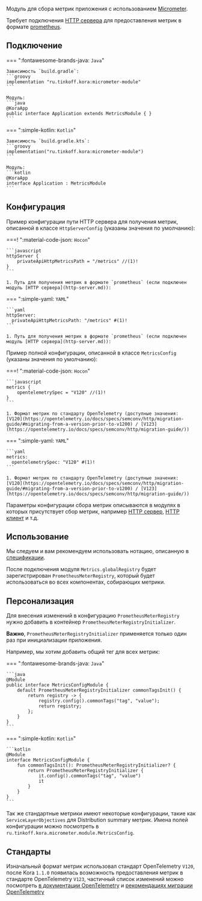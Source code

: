 Модуль для сбора метрик приложения с использованием [Micrometer](https://micrometer.io/docs/concepts#_purpose).

Требует подключения [HTTP сервера](http-server.md) для предоставления метрик в формате [prometheus](https://prometheus.io/docs/concepts/data_model/).

## Подключение

=== ":fontawesome-brands-java: `Java`"

    Зависимость `build.gradle`:
    ```groovy
    implementation "ru.tinkoff.kora:micrometer-module"
    ```

    Модуль:
    ```java
    @KoraApp
    public interface Application extends MetricsModule { }
    ```

=== ":simple-kotlin: `Kotlin`"

    Зависимость `build.gradle.kts`:
    ```groovy
    implementation("ru.tinkoff.kora:micrometer-module")
    ```

    Модуль:
    ```kotlin
    @KoraApp
    interface Application : MetricsModule
    ```

## Конфигурация

Пример конфигурации пути HTTP сервера для получения метрик, описанной в классе `HttpServerConfig` (указаны значения по умолчанию):

===! ":material-code-json: `Hocon`"

    ```javascript
    httpServer {
        privateApiHttpMetricsPath = "/metrics" //(1)!
    }
    ```

    1. Путь для получения метрик в формате `prometheus` (если подключен модуль [HTTP сервера](http-server.md)):

=== ":simple-yaml: `YAML`"

    ```yaml
    httpServer:
      privateApiHttpMetricsPath: "/metrics" #(1)!
    ```

    1. Путь для получения метрик в формате `prometheus` (если подключен модуль [HTTP сервера](http-server.md)):

Пример полной конфигурации, описанной в классе `MetricsConfig` (указаны значения по умолчанию):

===! ":material-code-json: `Hocon`"

    ```javascript
    metrics {
        opentelemetrySpec = "V120" //(1)!
    }
    ```

    1. Формат метрик по стандарту OpenTelemetry (доступные значения: [V120](https://opentelemetry.io/docs/specs/semconv/http/migration-guide/#migrating-from-a-version-prior-to-v1200) / [V123](https://opentelemetry.io/docs/specs/semconv/http/migration-guide/))

=== ":simple-yaml: `YAML`"

    ```yaml
    metrics:
      opentelemetrySpec: "V120" #(1)!
    ```

    1. Формат метрик по стандарту OpenTelemetry (доступные значения: [V120](https://opentelemetry.io/docs/specs/semconv/http/migration-guide/#migrating-from-a-version-prior-to-v1200) / [V123](https://opentelemetry.io/docs/specs/semconv/http/migration-guide/))

Параметры конфигурации сбора метрик описываются в модулях в которых присутствует сбор метрик, например [HTTP сервер](http-server.md), [HTTP клиент](http-client.md) и т.д.

## Использование

Мы следуем и вам рекомендуем использовать нотацию, описанную в [спецификации](https://prometheus.io/docs/concepts/data_model/).

После подключения модуля `Metrics.globalRegistry` будет зарегистрирован `PrometheusMeterRegistry`, который будет использоваться во всех компонентах, собирающих метрики.

## Персонализация

Для внесения изменений в конфигурацию `PrometheusMeterRegistry` нужно добавить в контейнер `PrometheusMeterRegistryInitializer`.

**Важно**, `PrometheusMeterRegistryInitializer` применяется только один раз при инициализации приложения.

Например, мы хотим добавить общий тег для всех метрик:

=== ":fontawesome-brands-java: `Java`"

    ```java
    @Module
    public interface MetricsConfigModule {
        default PrometheusMeterRegistryInitializer commonTagsInit() {
            return registry -> {
                registry.config().commonTags("tag", "value");
                return registry;
            };
        }
    }
    ```

=== ":simple-kotlin: `Kotlin`"

    ```kotlin
    @Module
    interface MetricsConfigModule {
        fun commonTagsInit(): PrometheusMeterRegistryInitializer? {
            return PrometheusMeterRegistryInitializer {
                it.config().commonTags("tag", "value")
                it
            }
        }
    }
    ```

Так же стандартные метрики имеют некоторые конфигурации, такие как `ServiceLayerObjectives` для Distribution summary метрик.
Имена полей конфигурации можно посмотреть в `ru.tinkoff.kora.micrometer.module.MetricsConfig`.

## Стандарты

Изначальный формат метрик использовал стандарт OpenTelemetry `V120`, после Kora `1.1.0` появилась возможность предоставления метрик
в стандарте OpenTelemetry `V123`, частичный список изменений можно посмотреть [в документации OpenTelemetry](https://opentelemetry.io/blog/2023/http-conventions-declared-stable/)
и [рекомендациях миграции OpenTelemetry](https://opentelemetry.io/docs/specs/semconv/http/migration-guide/)
